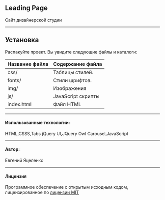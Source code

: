 Leading Page
-----------------------------------
Сайт дизайнерской студии
***

Установка
-----------------------------------
Распакуйте проект. Вы увидите следующие файлы и каталоги: 

Название файла  | Содержание файла
----------------|----------------------
css/            | Таблицы стилей.
fonts/          | Стили шрифтов.
img/            | Изображения
js/             | JavaScript скрипты
index.html      | Файл HTML
***
#### Использованные технологии:
HTML,CSSS,Tabs jQuery UI,JQuery Owl Carousel,JavaScript
***
#### Автор:
Евгений Яцеленко
***
#### Лицензия 
Программное обеспечение с открытым исходным кодом, лицензированное по [лицензии MIT](https://opensource.org/licenses/MIT)

